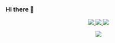 ### Hi there 👋

<p align="center">
  <a href="https://github.com/sutolix">
    <img src="http://github-profile-summary-cards.vercel.app/api/cards/profile-details?username=sutolix&theme=dracula" />
  </a>

  <a href="https://github.com/sutolix">
    <img src="http://github-profile-summary-cards.vercel.app/api/cards/stats?username=sutolix&theme=dracula" />
  </a>
    <a href="https://github.com/sutolix">
       <img src='http://github-profile-summary-cards.vercel.app/api/cards/repos-per-language?username=sutolix&theme=dracula' />
    </a>
</p>


<p align="center">
  <a href="https://github.com/sutolix">
    <img src="https://komarev.com/ghpvc/?username=sutolix&color=blue&style=flat)" />
  </a>
</p>
